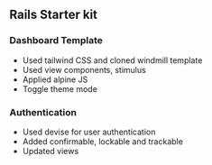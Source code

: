 ## Rails Starter kit

### Dashboard Template
- Used tailwind CSS and cloned windmill template
- Used view components, stimulus
- Applied alpine JS
- Toggle theme mode

### Authentication
- Used devise for user authentication
- Added confirmable, lockable and trackable
- Updated views
